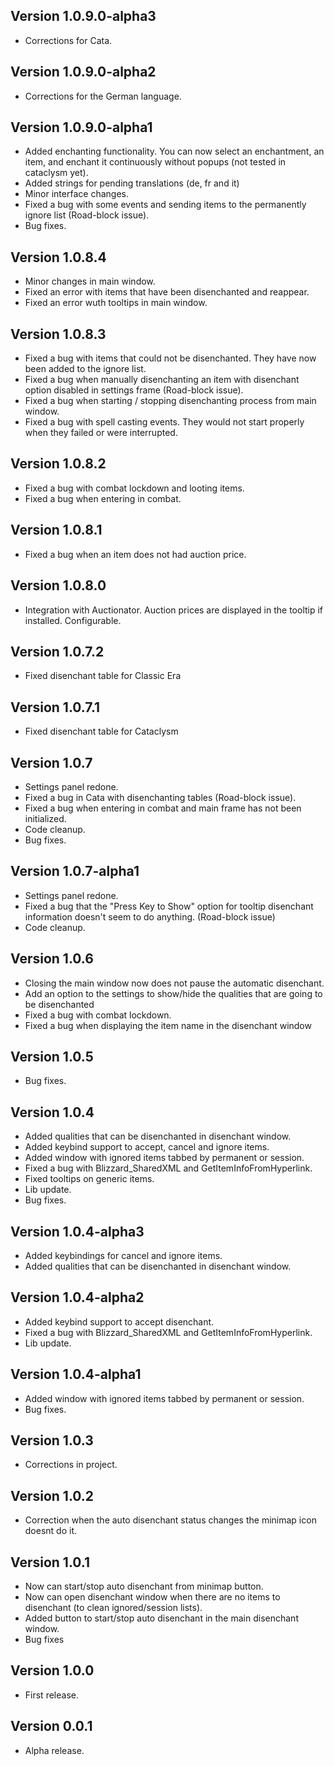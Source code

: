 ## **Version 1.0.9.0-alpha3**

- Corrections for Cata.

## **Version 1.0.9.0-alpha2**

- Corrections for the German language.

## **Version 1.0.9.0-alpha1**

- Added enchanting functionality. You can now select an enchantment, an item, and enchant it continuously without popups (not tested in cataclysm yet).
- Added strings for pending translations (de, fr and it)
- Minor interface changes.
- Fixed a bug with some events and sending items to the permanently ignore list (Road-block issue).
- Bug fixes.

## **Version 1.0.8.4**

- Minor changes in main window.
- Fixed an error with items that have been disenchanted and reappear.
- Fixed an error wuth tooltips in main window.

## **Version 1.0.8.3**

- Fixed a bug with items that could not be disenchanted. They have now been added to the ignore list.
- Fixed a bug when manually disenchanting an item with disenchant option disabled in settings frame (Road-block issue).
- Fixed a bug when starting / stopping disenchanting process from main window.
- Fixed a bug with spell casting events. They would not start properly when they failed or were interrupted.

## **Version 1.0.8.2**

- Fixed a bug with combat lockdown and looting items.
- Fixed a bug when entering in combat.

## **Version 1.0.8.1**

- Fixed a bug when an item does not had auction price.

## **Version 1.0.8.0**

- Integration with Auctionator. Auction prices are displayed in the tooltip if installed. Configurable.

## **Version 1.0.7.2**

- Fixed disenchant table for Classic Era

## **Version 1.0.7.1**

- Fixed disenchant table for Cataclysm

## **Version 1.0.7**

- Settings panel redone.
- Fixed a bug in Cata with disenchanting tables (Road-block issue).
- Fixed a bug when entering in combat and main frame has not been initialized.
- Code cleanup.
- Bug fixes.

## **Version 1.0.7-alpha1**

- Settings panel redone.
- Fixed a bug that the "Press Key to Show" option for tooltip disenchant information doesn't seem to do anything. (Road-block issue)
- Code cleanup.

## **Version 1.0.6**

- Closing the main window now does not pause the automatic disenchant.
- Add an option to the settings to show/hide the qualities that are going to be disenchanted
- Fixed a bug with combat lockdown.
- Fixed a bug when displaying the item name in the disenchant window

## **Version 1.0.5**

- Bug fixes.

## **Version 1.0.4**

- Added qualities that can be disenchanted in disenchant window.
- Added keybind support to accept, cancel and ignore items.
- Added window with ignored items tabbed by permanent or session.
- Fixed a bug with Blizzard_SharedXML and GetItemInfoFromHyperlink.
- Fixed tooltips on generic items.
- Lib update.
- Bug fixes.

## **Version 1.0.4-alpha3**

- Added keybindings for cancel and ignore items.
- Added qualities that can be disenchanted in disenchant window.

## **Version 1.0.4-alpha2**

- Added keybind support to accept disenchant.
- Fixed a bug with Blizzard_SharedXML and GetItemInfoFromHyperlink.
- Lib update.

## **Version 1.0.4-alpha1**

- Added window with ignored items tabbed by permanent or session.
- Bug fixes.

## **Version 1.0.3**

- Corrections in project.

## **Version 1.0.2**

- Correction when the auto disenchant status changes the minimap icon doesnt do it.

## **Version 1.0.1**

- Now can start/stop auto disenchant from minimap button.
- Now can open disenchant window when there are no items to disenchant (to clean ignored/session lists).
- Added button to start/stop auto disenchant in the main disenchant window.
- Bug fixes

## **Version 1.0.0**

- First release.

## **Version 0.0.1**

- Alpha release.
